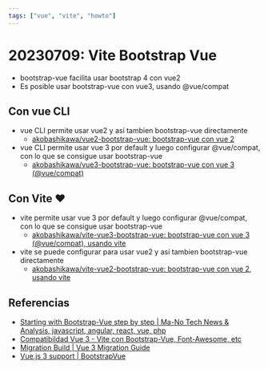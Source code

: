 ```yaml
---
tags: ["vue", "vite", "howto"]
---
```

# 20230709: Vite Bootstrap Vue

- bootstrap-vue facilita usar bootstrap 4 con vue2
- Es posible usar bootstrap-vue con vue3, usando @vue/compat

## Con vue CLI
- vue CLI permite usar vue2 y así tambien bootstrap-vue directamente
	- [akobashikawa/vue2-bootstrap-vue: bootstrap-vue con vue 2](https://github.com/akobashikawa/vue2-bootstrap-vue)
- vue CLI permite usar vue 3 por default y luego configurar @vue/compat, con lo que se consigue usar bootstrap-vue
	- [akobashikawa/vue3-bootstrap-vue: bootstrap-vue con vue 3 (@vue/compat)](https://github.com/akobashikawa/vue3-bootstrap-vue)

## Con Vite ❤️
- vite permite usar vue 3 por default y luego configurar @vue/compat, con lo que se consigue usar bootstrap-vue
	- [akobashikawa/vite-vue3-bootstrap-vue: bootstrap-vue con vue 3 (@vue/compat), usando vite](https://github.com/akobashikawa/vite-vue3-bootstrap-vue)
- vite se puede configurar para usar vue2 y así tambien bootstrap-vue directamente
	- [akobashikawa/vite-vue2-bootstrap-vue: bootstrap-vue con vue 2, usando vite](https://github.com/akobashikawa/vite-vue2-bootstrap-vue)

## Referencias

- [Starting with Bootstrap-Vue step by step | Ma-No Tech News & Analysis, javascript, angular, react, vue, php](https://www.ma-no.org/en/programming/javascript/starting-with-bootstrap-vue-step-by-step)
- [Compatibildad Vue 3 - Vite con Bootstrap-Vue, Font-Awesome, etc](https://platzi.com/tutoriales/1856-avanzado-vue/23120-compatibildad-vue-3-vite-con-bootstrap-vue-font-awesome-etc/)
- [Migration Build | Vue 3 Migration Guide](https://v3-migration.vuejs.org/migration-build.html#upgrade-workflow)
- [Vue.js 3 support | BootstrapVue](https://bootstrap-vue.org/vue3)
